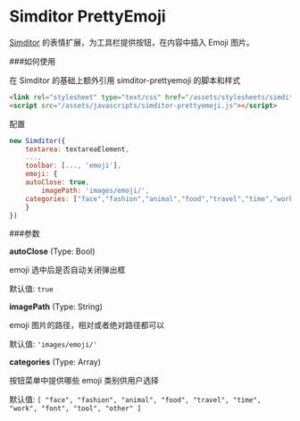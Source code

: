 # Simditor PrettyEmoji

[Simditor](http://simditor.tower.im/) 的表情扩展，为工具栏提供按钮，在内容中插入 Emoji 图片。

###如何使用

在 Simditor 的基础上额外引用 simditor-prettyemoji 的脚本和样式

```html
<link rel="stylesheet" type="text/css" href="/assets/stylesheets/simditor-prettyemoji.css" />
<script src="/assets/javascripts/simditor-prettyemoji.js"></script>
```

配置

```javascript
new Simditor({
	textarea: textareaElement,
	...,
	toolbar: [..., 'emoji'],
	emoji: {
    autoClose: true,
		imagePath: 'images/emoji/',
    categories: ["face","fashion","animal","food","travel","time","work","font","tool","other"]
	}
})
```

###参数

**autoClose** (Type: Bool)

emoji 选中后是否自动关闭弹出框

默认值: `true`


**imagePath** (Type: String)

emoji 图片的路径，相对或者绝对路径都可以

默认值: `'images/emoji/'`


**categories** (Type: Array)

按钮菜单中提供哪些 emoji 类别供用户选择

默认值: `[
    "face",
    "fashion",
    "animal",
    "food",
    "travel",
    "time",
    "work",
    "font",
    "tool",
    "other"
  ]`

